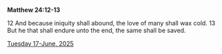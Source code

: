 **Matthew 24:12-13**

12 And because iniquity shall abound, the love of many shall wax cold. 13 But he that shall endure unto the end, the same shall be saved.

[Tuesday 17-June, 2025](https://getbible.net/kjv/Matthew/24/12-13)
